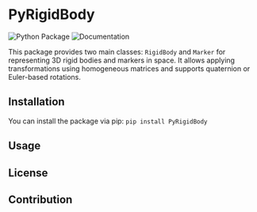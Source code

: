 # PyRigidBody
![Python Package](https://github.com/beratatmaca/PyRigidBody/actions/workflows/python-package.yml/badge.svg)
![Documentation](https://github.com/beratatmaca/PyRigidBody/actions/workflows/docs.yml/badge.svg)

This package provides two main classes: `RigidBody` and `Marker` for representing 3D rigid bodies and markers in space. It allows applying transformations using homogeneous matrices and supports quaternion or Euler-based rotations.

## Installation

You can install the package via pip:
`pip install PyRigidBody`

## Usage

## License

## Contribution

